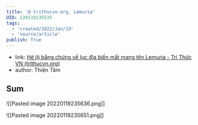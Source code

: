 ```yaml
---
title: '@ trithucvn.org, Lemuria'
UID: 220119235535
tags:
  - 'created/2022/Jan/19'
  - 'source/article'
publish: True
---
```

- link: [Hé lộ bằng chứng về lục địa biến mất mang tên Lemuria - Trí Thức VN (trithucvn.org)](https://trithucvn.org/khoa-hoc/he-lo-bang-chung-ve-luc-dia-bien-mat-mang-ten-lemuria.html)
- author: Thiện Tâm

## Sum
![[Pasted image 20220119235636.png]]

![[Pasted image 20220119235651.png]]


